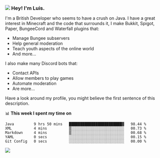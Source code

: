 <h3 style="margin: auto;"><img src="https://avatars.githubusercontent.com/u/39528861?s=48&v=4" ></img> Hey! I'm Luis.</h3>

I'm a British Developer who seems to have a crush on Java. I have a great interest in Minecraft and the code that surrounds it, I make Bukkit, Spigot, Paper, BungeeCord and Waterfall plugins that:
  * Manage Bungee subservers
  * Help general moderation
  * Teach youth aspects of the online world
  * And more...
  
I also make many Discord bots that:

  * Contact APIs
  * Allow members to play games
  * Automate moderation
  * Are more...
  
Have a look around my profile, you might believe the first sentence of this description.
<!-- - 👯 I’m looking to collaborate on ...
- 🔭 I’m currently working on **a Minecraft game panel API**
- 🌱 I’m currently learning **JavaScript**
- 🤔 I’m looking for help with **JSON Modelling**
- 💬 Ask me about **Spigot Plugins**
- 📫 How to reach me: **Discord: (SLL#5314)**
- 😄 Pronouns: **He / Him / The Weirdo**
- ⚡ Fun fact: **isaac is gay with an r**-->

📊 **This week I spent my time on**
<!--START_SECTION:waka-->
```text
Java         9 hrs 50 mins   ████████████████████████▓   98.44 % 
XML          4 mins          ▒░░░░░░░░░░░░░░░░░░░░░░░░   00.73 % 
Markdown     4 mins          ▒░░░░░░░░░░░░░░░░░░░░░░░░   00.68 % 
YAML         0 secs          ░░░░░░░░░░░░░░░░░░░░░░░░░   00.15 % 
Git Config   0 secs          ░░░░░░░░░░░░░░░░░░░░░░░░░   00.00 % 
```
<!--END_SECTION:waka-->

<a href="https://sllcoding.dev"><img src="https://github-readme-stats.vercel.app/api?username=SLLCoding&show_icons=true&theme=great-gatsby" /></a>
